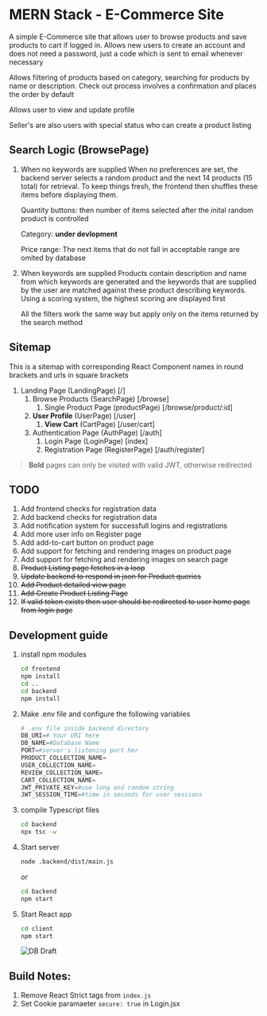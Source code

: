 # MERN Stack - E-Commerce Site
A simple E-Commerce site that allows user to browse products and
save products to cart if logged in. Allows new users to create an account
and does not need a password, just a code which is sent to email whenever
necessary

Allows filtering of products based on category, searching for products by name
or description. Check out process involves a confirmation and places the order
by default

Allows user to view and update profile

Seller's are also users with special status who can create a product listing

## Search Logic (BrowsePage)
1) When no keywords are supplied
    When no preferences are set, the backend server selects a random product and the next 14 products (15 total) for retrieval. To keep things fresh, the frontend then shuffles these items before displaying them.

    Quantity buttons: then number of items selected after the inital random product is controlled

    Category: **under devlopment**

    Price range: The next items that do not fall in acceptable range are omited by database
1) When keywords are supplied
    Products contain description and name from which keywords are generated and the keywords that are supplied by the user are matched against these product describing keywords. Using a scoring system, the highest scoring are displayed first

    All the filters work the same way but apply only on the items returned by the search method

## Sitemap
This is a sitemap with corresponding React Component names in round brackets and urls in square brackets

1) Landing Page (LandingPage) [/]
    1) Browse Products (SearchPage) [/browse]
        1) Single Product Page (productPage) [/browse/product/:id]
    1) **User Profile** (UserPage) [/user]
        1) **View Cart** (CartPage) [/user/cart]
    1) Authentication Page (AuthPage) [/auth]
        1) Login Page (LoginPage) [index]
        1) Registration Page (RegisterPage) [/auth/register]

> **Bold** pages can only be visited with valid JWT, otherwise redirected

## TODO
1) Add frontend checks for registration data
1) Add backend checks for registration data
1) Add notification system for successfull logins and registrations
1) Add more user info on Register page
1) Add add-to-cart button on product page
1) Add support for fetching and rendering images on product page
1) Add support for fetching and rendering images on search page
1) ~~Product Listing page fetches in a loop~~
1) ~~Update backend to respond in json for Product queries~~
1) ~~Add Product detailed view page~~
1) ~~Add Create Product Listing Page~~
1) ~~If valid token exists then user should be redirected to user home page from login page~~

## Development guide
1) install npm modules
    ```BASH
    cd frontend
    npm install
    cd ..
    cd backend
    npm install
    ```
1) Make .env file and configure the following variables
    ```py
    # .env file inside backend directory
    DB_URI=# Your URI here
    DB_NAME=#Database Name
    PORT=#server's listening port her
    PRODUCT_COLLECTION_NAME=
    USER_COLLECTION_NAME=
    REVIEW_COLLECTION_NAME=
    CART_COLLECTION_NAME=
    JWT_PRIVATE_KEY=#use long and random string
    JWT_SESSION_TIME=#time in seconds for user sessions
    ```
1) compile Typescript files
    ```BASH
    cd backend
    npx tsc -w
    ```
1) Start server
    ```BASH
    node .backend/dist/main.js
    ```
    or
    ```BASH
    cd backend
    npm start
    ```
1) Start React app
    ```BASH
    cd client
    npm start
    ```
    ![DB Draft](https://github.com/Anmol-Ghadia/YetAnotherECommerceSite/assets/47422194/e44b70f6-8980-4840-90a6-733c34cc8120)

## Build Notes:
1) Remove React Strict tags from `index.js`
1) Set Cookie paramaeter `secure: true` in Login.jsx
